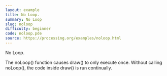 ```yaml
---
layout: example
title: No Loop.
summary: No Loop
slug: noloop
difficulty: beginner
code: noloop.pde
source: https://processing.org/examples/noloop.html
---
```


No Loop. 

 The noLoop() function causes draw() to only execute once. Without calling noLoop(), the code inside draw() is run continually.
